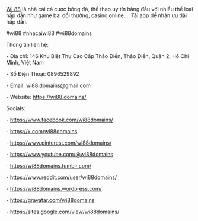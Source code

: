 <p><a href="https://wi88.domains/">WI 88</a> là nhà cái cá cược bóng đá, thể thao uy tín hàng đầu với nhiều thể loại hấp dẫn như game bài đổi thưởng, casino online,... Tải app để nhận ưu đãi hấp dẫn.<p>
<p>#wi88 #nhacaiwi88 #wi88domains<p>
<p>Thông tin liên hệ:<p>
<p>- Địa chỉ: 146 Khu Biệt Thự Cao Cấp Thảo Điền, Thảo Điền, Quận 2, Hồ Chí Minh, Việt Nam<p>
<p>- Số Điện Thoại: 0896529892<p>
<p>- Email: wi88.domains@gmail.com<p>
<p>- Website: <a href="https://wi88.domains/">https://wi88.domains/</a><p>
<p>Socials:<p>
<p>- <a href="https://www.facebook.com/wi88domains/">https://www.facebook.com/wi88domains/</a><p>
<p>- <a href="https://x.com/wi88domains">https://x.com/wi88domains</a><p>
<p>- <a href="https://www.pinterest.com/wi88domains/">https://www.pinterest.com/wi88domains/</a><p>
<p>- <a href="https://www.youtube.com/@wi88domains">https://www.youtube.com/@wi88domains</a><p>
<p>- <a href="https://wi88domains.tumblr.com/">https://wi88domains.tumblr.com/</a><p>
<p>- <a href="https://www.reddit.com/user/wi88domains/">https://www.reddit.com/user/wi88domains/</a><p>
<p>- <a href="https://wi88domains.wordpress.com/">https://wi88domains.wordpress.com/</a><p>
<p>- <a href="https://gravatar.com/wi88domains">https://gravatar.com/wi88domains</a><p>
<p>- <a href="https://sites.google.com/view/wi88domains/">https://sites.google.com/view/wi88domains/</a><p>